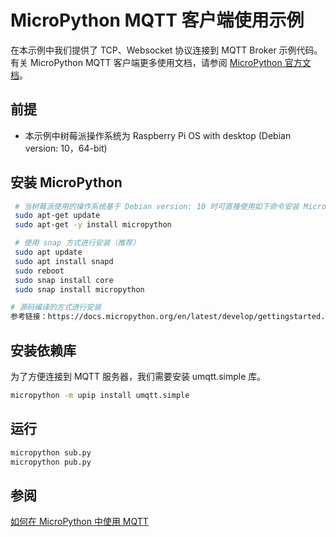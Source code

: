 # MicroPython MQTT 客户端使用示例

在本示例中我们提供了 TCP、Websocket 协议连接到 MQTT Broker 示例代码。
有关 MicroPython MQTT 客户端更多使用文档，请参阅 [MicroPython 官方文档](https://mpython.readthedocs.io/en/master/library/mPython/umqtt.simple.html)。

## 前提

* 本示例中树莓派操作系统为 Raspberry Pi OS with desktop (Debian version: 10，64-bit)

## 安装 MicroPython

```bash
 # 当树莓派使用的操作系统基于 Debian version: 10 时可直接使用如下命令安装 MicroPython
 sudo apt-get update
 sudo apt-get -y install micropython

 # 使用 snap 方式进行安装（推荐）
 sudo apt update
 sudo apt install snapd
 sudo reboot
 sudo snap install core
 sudo snap install micropython

# 源码编译的方式进行安装
参考链接：https://docs.micropython.org/en/latest/develop/gettingstarted.html
```

## 安装依赖库

为了方便连接到 MQTT 服务器，我们需要安装 umqtt.simple 库。

```bash
micropython -m upip install umqtt.simple
```

## 运行

```bash
micropython sub.py
micropython pub.py
```

## 参阅

[如何在 MicroPython 中使用 MQTT](https://www.emqx.com/zh/blog/micro-MicroPython-mqtt-tutorial-based-on-raspberry-pi)
